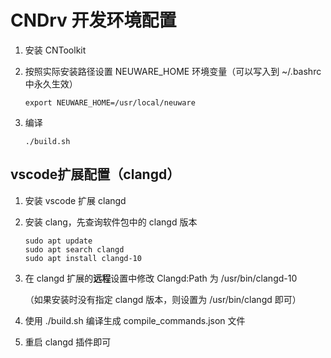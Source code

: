 # CNDrv 开发环境配置

1. 安装 CNToolkit

2. 按照实际安装路径设置 NEUWARE_HOME 环境变量（可以写入到 ~/.bashrc 中永久生效）

   ```
   export NEUWARE_HOME=/usr/local/neuware
   ```

3. 编译

   ```
   ./build.sh
   ```

## vscode扩展配置（clangd）

1. 安装 vscode 扩展 clangd

2. 安装 clang，先查询软件包中的 clangd 版本

   ```
   sudo apt update
   sudo apt search clangd
   sudo apt install clangd-10
   ```

3. 在 clangd 扩展的**远程**设置中修改 Clangd:Path 为 /usr/bin/clangd-10

   （如果安装时没有指定 clangd 版本，则设置为 /usr/bin/clangd 即可）

4. 使用 ./build.sh 编译生成 compile_commands.json 文件

5. 重启 clangd 插件即可

